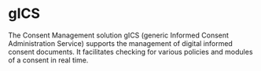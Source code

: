 # gICS #
The Consent Management solution gICS (generic Informed Consent Administration Service) supports the management of digital informed consent documents. It facilitates checking  for various policies and modules of a consent in real time. 
